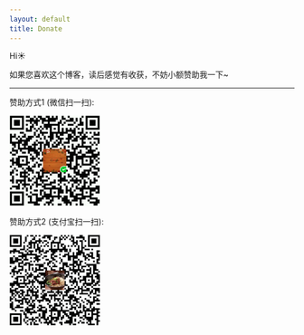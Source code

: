 ```yaml
---
layout: default
title: Donate
---
```



Hi☀️

如果您喜欢这个博客，读后感觉有收获，不妨小额赞助我一下~

---

赞助方式1 (微信扫一扫):

<img src="/assets/wechat-donation.png" width="160">

<br/>

赞助方式2 (支付宝扫一扫):

<img src="/assets/alipay-donation.png" width="160">